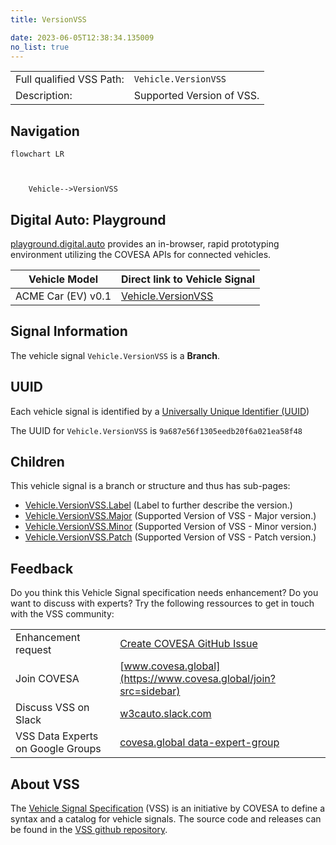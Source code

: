 ```yaml
---
title: VersionVSS

date: 2023-06-05T12:38:34.135009
no_list: true
---
```



| | |
|---|---|
| Full qualified VSS Path: | `Vehicle.VersionVSS` |
| Description: | Supported Version of VSS. |

## Navigation

```mermaid
flowchart LR



    Vehicle-->VersionVSS

```


## Digital Auto: Playground

[playground.digital.auto](http://digital.auto) provides an in-browser, rapid prototyping environment utilizing the COVESA APIs for connected vehicles. 

| Vehicle Model | Direct link to Vehicle Signal |
|---|---|
| ACME Car (EV) v0.1 | [Vehicle.VersionVSS](https://digitalauto.netlify.app/model/STLWzk1WyqVVLbfymb4f/cvi/list/Vehicle.VersionVSS/) |


## Signal Information




The vehicle signal `Vehicle.VersionVSS` is a **Branch**.





## UUID

Each vehicle signal is identified by a [Universally Unique Identifier (UUID](https://en.wikipedia.org/wiki/Universally_unique_identifier))

The UUID for `Vehicle.VersionVSS` is `9a687e56f1305eedb20f6a021ea58f48`

## Children

This vehicle signal is a branch or structure and thus has sub-pages:

- [Vehicle.VersionVSS.Label](label/) (Label to further describe the version.)
- [Vehicle.VersionVSS.Major](major/) (Supported Version of VSS - Major version.)
- [Vehicle.VersionVSS.Minor](minor/) (Supported Version of VSS - Minor version.)
- [Vehicle.VersionVSS.Patch](patch/) (Supported Version of VSS - Patch version.)


## Feedback

Do you think this Vehicle Signal specification needs enhancement? Do you want to discuss with experts? Try the following ressources to get in touch with the VSS community:

| | |
|---|---|
| Enhancement request | [Create COVESA GitHub Issue](https://github.com/COVESA/vehicle_signal_specification/issues/new?body=Please+describe+your+feedback&title=Signal+feedback+Vehicle.VersionVSS) |
| Join COVESA | [www.covesa.global](https://www.covesa.global/join?src=sidebar) |
| Discuss VSS on Slack | [w3cauto.slack.com](http://w3cauto.slack.com/) |
| VSS Data Experts on Google Groups | [covesa.global data-expert-group](https://groups.google.com/a/covesa.global/g/data-expert-group) |

## About VSS

The [Vehicle Signal Specification](https://covesa.github.io/vehicle_signal_specification/) (VSS)
is an initiative by COVESA to define a syntax and a catalog for vehicle signals.
The source code and releases can be found in the [VSS github repository](https://github.com/COVESA/vehicle_signal_specification).

